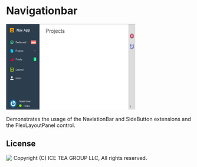 ﻿Navigationbar
====

<img src="../Support/Images/NavigationBar.png" width="350" height="233">

Demonstrates the usage of the NaviationBar and SideButton extensions and the FlexLayoutPanel control.

License
-------
<img src="http://iceteagroup.com/wp-content/uploads/2017/01/Square-64x64-trasp.png" height="20" align="top"> Copyright (C) ICE TEA GROUP LLC, All rights reserved.
